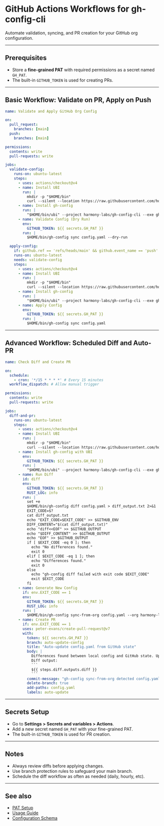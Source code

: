# GitHub Actions Workflows for gh-config-cli

Automate validation, syncing, and PR creation for your GitHub org configuration.

---

## Prerequisites

- Store a **fine-grained PAT** with required permissions as a secret named `GH_PAT`.
- The built-in `GITHUB_TOKEN` is used for creating PRs.

---

## Basic Workflow: Validate on PR, Apply on Push

```yaml
name: Validate and Apply GitHub Org Config

on:
  pull_request:
    branches: [main]
  push:
    branches: [main]

permissions:
  contents: write
  pull-requests: write

jobs:
  validate-config:
    runs-on: ubuntu-latest
    steps:
      - uses: actions/checkout@v4
      - name: Install UBI
        run: |
          mkdir -p "$HOME/bin"
          curl --silent --location https://raw.githubusercontent.com/houseabsolute/ubi/master/bootstrap/bootstrap-ubi.sh | sh
      - name: Install gh-config
        run: |
          "$HOME/bin/ubi" --project harmony-labs/gh-config-cli --exe gh-config --in "$HOME/bin"
      - name: Validate Config (Dry Run)
        env:
          GITHUB_TOKEN: ${{ secrets.GH_PAT }}
        run: |
          $HOME/bin/gh-config sync config.yaml --dry-run

  apply-config:
    if: github.ref == 'refs/heads/main' && github.event_name == 'push'
    runs-on: ubuntu-latest
    needs: validate-config
    steps:
      - uses: actions/checkout@v4
      - name: Install UBI
        run: |
          mkdir -p "$HOME/bin"
          curl --silent --location https://raw.githubusercontent.com/houseabsolute/ubi/master/bootstrap/bootstrap-ubi.sh | sh
      - name: Install gh-config
        run: |
          "$HOME/bin/ubi" --project harmony-labs/gh-config-cli --exe gh-config --in "$HOME/bin"
      - name: Apply Config
        env:
          GITHUB_TOKEN: ${{ secrets.GH_PAT }}
        run: |
          $HOME/bin/gh-config sync config.yaml
```

---

## Advanced Workflow: Scheduled Diff and Auto-PR

```yaml
name: Check Diff and Create PR

on:
  schedule:
    - cron: '*/15 * * * *' # Every 15 minutes
  workflow_dispatch: # Allow manual trigger

permissions:
  contents: write
  pull-requests: write

jobs:
  diff-and-pr:
    runs-on: ubuntu-latest
    steps:
      - uses: actions/checkout@v4
      - name: Install UBI
        run: |
          mkdir -p "$HOME/bin"
          curl --silent --location https://raw.githubusercontent.com/houseabsolute/ubi/master/bootstrap/bootstrap-ubi.sh | sh
      - name: Install gh-config with UBI
        env:
          GITHUB_TOKEN: ${{ secrets.GH_PAT }}
        run: |
          "$HOME/bin/ubi" --project harmony-labs/gh-config-cli --exe gh-config --in "$HOME/bin"
      - name: Run Diff
        id: diff
        env:
          GITHUB_TOKEN: ${{ secrets.GH_PAT }}
          RUST_LOG: info
        run: |
          set +e
          $HOME/bin/gh-config diff config.yaml > diff_output.txt 2>&1
          EXIT_CODE=$?
          cat diff_output.txt
          echo "EXIT_CODE=$EXIT_CODE" >> $GITHUB_ENV
          DIFF_CONTENT="$(cat diff_output.txt)"
          echo "diff<<EOF" >> $GITHUB_OUTPUT
          echo "$DIFF_CONTENT" >> $GITHUB_OUTPUT
          echo "EOF" >> $GITHUB_OUTPUT
          if [ $EXIT_CODE -eq 0 ]; then
            echo "No differences found."
            exit 0
          elif [ $EXIT_CODE -eq 1 ]; then
            echo "Differences found."
            exit 0
          else
            echo "gh-config diff failed with exit code $EXIT_CODE"
            exit $EXIT_CODE
          fi
      - name: Generate New Config
        if: env.EXIT_CODE == 1
        env:
          GITHUB_TOKEN: ${{ secrets.GH_PAT }}
          RUST_LOG: info
        run: |
          $HOME/bin/gh-config sync-from-org config.yaml --org harmony-labs
      - name: Create PR
        if: env.EXIT_CODE == 1
        uses: peter-evans/create-pull-request@v7
        with:
          token: ${{ secrets.GH_PAT }}
          branch: auto-update-config
          title: "Auto-update config.yaml from GitHub state"
          body: |
            Differences found between local config and GitHub state. Updating config.yaml with latest changes.
            Diff output:
            ```
            ${{ steps.diff.outputs.diff }}
            ```
          commit-message: "gh-config sync-from-org detected config.yaml differences from GitHub Org state. Updating to match."
          delete-branch: true
          add-paths: config.yaml
          labels: auto-update
```

---

## Secrets Setup

- Go to **Settings > Secrets and variables > Actions**.
- Add a new secret named `GH_PAT` with your fine-grained PAT.
- The built-in `GITHUB_TOKEN` is used for PR creation.

---

## Notes

- Always review diffs before applying changes.
- Use branch protection rules to safeguard your main branch.
- Schedule the diff workflow as often as needed (daily, hourly, etc).

---

## See also

- [PAT Setup](./pat-setup.md)
- [Usage Guide](./usage.md)
- [Configuration Schema](../README.md#configuration)